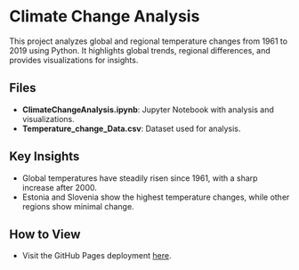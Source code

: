 # Climate Change Analysis

This project analyzes global and regional temperature changes from 1961 to 2019 using Python. It highlights global trends, regional differences, and provides visualizations for insights.

## Files
- **ClimateChangeAnalysis.ipynb**: Jupyter Notebook with analysis and visualizations.
- **Temperature_change_Data.csv**: Dataset used for analysis.

## Key Insights
- Global temperatures have steadily risen since 1961, with a sharp increase after 2000.
- Estonia and Slovenia show the highest temperature changes, while other regions show minimal change.

## How to View
- Visit the GitHub Pages deployment [here](https://jm18284.github.io/ClimateChangeAnalysis/pyLibs4DSAndNobelLaureatesDataset.html).

